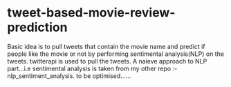 # tweet-based-movie-review-prediction
Basic idea is to pull tweets that contain the movie name and predict if people like the movie or not by performing sentimental analysis(NLP) on the tweets.
twitterapi is used to pull the tweets.
A naieve approach to NLP part...i.e sentimental analysis is taken from my other repo :- nlp_sentiment_analysis.
to be optimised......

